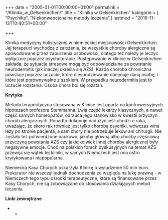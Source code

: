 +++
date = "2005-01-01T00:00:00+01:00"
permalink = "/Klinika_w_Gelsenkirchen/"
title = "Klinika w Gelsenkirchen"
kategorie = [ "Psychika", "Niekonwencjonalne metody leczenia",]
lastmod = "2016-11-13T10:40:51+00:00"

+++

Klinika medycyny holistycznej w niemieckiej miejscowości Gelsenkirchen. Jej terapeuci wychodzą z założenia, że wszystkie choroby alergiczne są spowodowane przez zaburzenia osobowości, dlatego też należy je leczyć wyłącznie poprzez psychoterapię. Postępowanie w klinice w Gelsenkirchen zakłada, że sytuacje stresowe mogą być odpowiedzialne za powstanie neurodermitis (jak inaczej określa się AZS). Każda choroba chroniczna powstaje poprzez uczucie, które niespodziewanie obejmuje daną osobę, i które jest porównywalne z szokiem. W przypadku neurodermitis jest to uczucie rozstania. Osoba chora boi się rozstań.

**Krytyka**

Metoda terapeutyczna stosowana w Klinice jest oparta na kontrowersyjnych hipotezach profesora Stemmanna. Lwia część lekarzy klasycznych, a nawet część samych homeopatów, odrzuca jego stanowisko w kwestii przyczyn chorób alergicznych. Ponadto dokonuje nadużyć jeśli chodzi o raka, uważając, że skoro rak również jest tylko chorobą psychiki, wówczas wina leży po stronie pacjenta, a sam chory nie potrzebuje leków ani chirurgii. Nie zostało też potwierdzone naukowo, jakoby główną albo choćby częściową przyczyną powstania AZS czy jakiejkolwiek innej choroby alergicznej były negatywne emocje. Choć na polskich forach dyskusyjnych na temat AZS przewija się wątek tej kliniki, w samych Niemczech jest ona ostro krytykowana i niepopularna.

Niemiecka Kasa Chorych oskarżyła Klinikę o wyłudzenie 50 mln euro. Prokurator nie wszczął jednak dochodzenia ze względu na lukę prawną - w Niemczech tego typu ośrodki terapeutyczne, które są finansowane przez Kasy Chorych, nie są zobowiązane do stosowania działających metod leczenia.

**Linki zewnętrzne**

-   -

